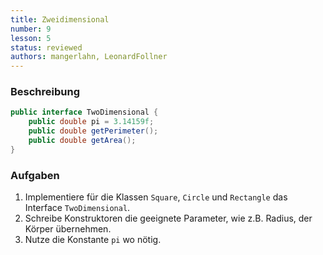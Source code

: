 ```yaml
---
title: Zweidimensional
number: 9
lesson: 5
status: reviewed
authors: mangerlahn, LeonardFollner
---
```


### Beschreibung
```javapublic interface TwoDimensional {
	public double pi = 3.14159f;
	public double getPerimeter();
	public double getArea();
}
```
### Aufgaben
1. Implementiere für die Klassen `Square`, `Circle` und `Rectangle` das Interface `TwoDimensional`.
2. Schreibe Konstruktoren die geeignete Parameter, wie z.B. Radius, der Körper übernehmen.
3. Nutze die Konstante `pi` wo nötig.